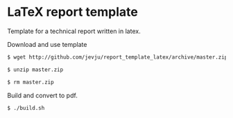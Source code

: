 # LaTeX report template
Template for a technical report written in latex.

Download and use template
```bash
$ wget http://github.com/jevju/report_template_latex/archive/master.zip

$ unzip master.zip

$ rm master.zip
```

Build and convert to pdf.
```bash
$ ./build.sh
```
